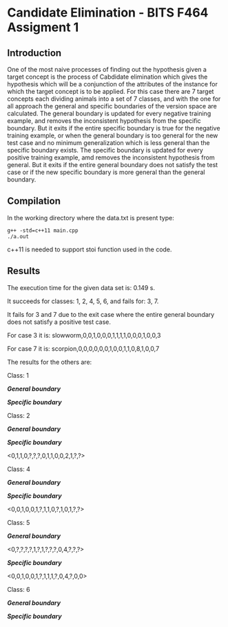 # Candidate Elimination - BITS F464 Assigment 1

## Introduction

One of the most naive processes of finding out the hypothesis given a target concept is the process of Cabdidate elimination which gives the hypothesis which will be a conjunction of the attributes of the instance for which the target concept is to be applied. For this case there are 7 target concepts each dividing animals into a set of 7 classes, and with the one for all approach the general and specific boundaries of the version space are calculated.
The general boundary is updated for every negative training example, and removes the inconsistent hypothesis from the specific boundary. But it exits if the entire specific boundary is true for the negative training example, or when the general boundary is too general for the new test case and no minimum generalization which is less general than the specific boundary exists.
The specific boundary is updated for every positive training example, amd removes the inconsistent hypothesis from general. But it exits if the entire general boundary does not satisfy the test case or if the new specific boundary is more general than the general boundary.

## Compilation

In the working directory where the data.txt is present type:
```
g++ -std=c++11 main.cpp 
./a.out
```
c++11 is needed to support stoi function used in the code.

## Results

The execution time for the given data set is: 0.149 s.

It succeeds for classes: 1, 2, 4, 5, 6, and fails for: 3, 7.

It fails for 3 and 7 due to the exit case where the entire general boundary does not satisfy a positive test case.

For case 3 it is: slowworm,0,0,1,0,0,0,1,1,1,1,0,0,0,1,0,0,3

For case 7 it is: scorpion,0,0,0,0,0,0,1,0,0,1,1,0,8,1,0,0,7

The results for the others are:

Class: 1             

*****General boundary*****     

<?,?,?,1,?,?,?,?,?,?,?,?,?,?,?,?>  

*****Specific boundary*****       

<?,0,?,1,?,?,?,?,1,1,0,?,?,?,?,?>   

Class: 2                   

*****General boundary*****     

<?,1,?,?,?,?,?,?,?,?,?,?,?,?,?,?>   

*****Specific boundary*****        

<0,1,1,0,?,?,?,0,1,1,0,0,2,1,?,?>     

Class: 4                 

*****General boundary*****   

<?,?,?,0,?,?,?,?,?,?,?,1,?,?,?,?> <?,?,1,?,?,?,?,?,?,?,?,1,?,?,?,?> <?,?,?,?,?,?,?,?,?,0,?,1,?,?,?,?>      

*****Specific boundary*****                   

<0,0,1,0,0,1,?,1,1,0,?,1,0,1,?,?>        

Class: 5                      

*****General boundary*****     

<0,?,?,?,?,1,?,1,?,?,?,0,4,?,?,?>  

*****Specific boundary*****         

<0,0,1,0,0,1,?,1,1,1,?,0,4,?,0,0>      

Class: 6      

*****General boundary*****       

<?,?,?,?,?,0,?,?,?,?,?,?,6,?,?,?> <?,?,?,?,?,?,?,?,?,1,?,?,6,?,?,?>                               
*****Specific boundary*****      

<?,0,1,0,?,0,?,0,0,1,?,0,6,0,?,0>                                                                                   
